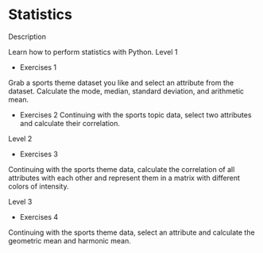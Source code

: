 # Statistics
Description

Learn how to perform statistics with Python.
Level 1
- Exercises 1

Grab a sports theme dataset you like and select an attribute from the dataset. Calculate the mode, median, standard deviation, and arithmetic mean.

- Exercises 2
Continuing with the sports topic data, select two attributes and calculate their correlation.


Level 2

- Exercises 3

Continuing with the sports theme data, calculate the correlation of all attributes with each other and represent them in a matrix with different colors of intensity.


Level 3

- Exercises 4

Continuing with the sports theme data, select an attribute and calculate the geometric mean and harmonic mean. 
